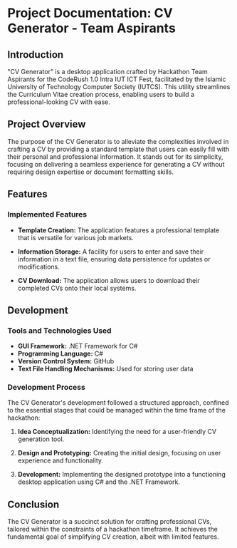 # Project Documentation: CV Generator - Team Aspirants

## Introduction

"CV Generator" is a desktop application crafted by Hackathon Team Aspirants for the CodeRush 1.0 Intra IUT ICT Fest, facilitated by the Islamic University of Technology Computer Society (IUTCS). This utility streamlines the Curriculum Vitae creation process, enabling users to build a professional-looking CV with ease.

## Project Overview

The purpose of the CV Generator is to alleviate the complexities involved in crafting a CV by providing a standard template that users can easily fill with their personal and professional information. It stands out for its simplicity, focusing on delivering a seamless experience for generating a CV without requiring design expertise or document formatting skills.

## Features

### Implemented Features

- **Template Creation:** The application features a professional template that is versatile for various job markets.
  
- **Information Storage:** A facility for users to enter and save their information in a text file, ensuring data persistence for updates or modifications.

- **CV Download:** The application allows users to download their completed CVs onto their local systems.

## Development

### Tools and Technologies Used

- **GUI Framework:** .NET Framework for C#
- **Programming Language:** C#
- **Version Control System:** GitHub
- **Text File Handling Mechanisms:** Used for storing user data

### Development Process

The CV Generator's development followed a structured approach, confined to the essential stages that could be managed within the time frame of the hackathon:

1. **Idea Conceptualization:** Identifying the need for a user-friendly CV generation tool.
   
2. **Design and Prototyping:** Creating the initial design, focusing on user experience and functionality.
   
3. **Development:** Implementing the designed prototype into a functioning desktop application using C# and the .NET Framework.

## Conclusion

The CV Generator is a succinct solution for crafting professional CVs, tailored within the constraints of a hackathon timeframe. It achieves the fundamental goal of simplifying CV creation, albeit with limited features.







